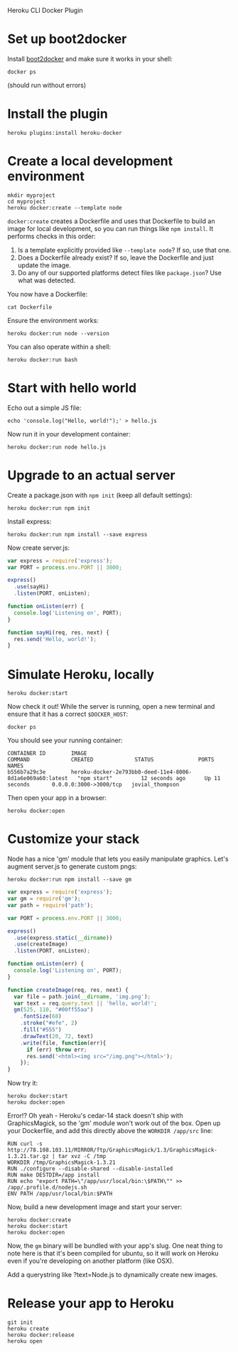 Heroku CLI Docker Plugin

# Set up boot2docker

Install [boot2docker](http://boot2docker.io/) and make sure it works in your shell:

```
docker ps
```

(should run without errors)

# Install the plugin

```
heroku plugins:install heroku-docker
```

# Create a local development environment

```
mkdir myproject
cd myproject
heroku docker:create --template node
```

`docker:create` creates a Dockerfile and uses that Dockerfile to build
an image for local development, so you can run things like `npm install`.
It performs checks in this order:

1. Is a template explicitly provided like `--template node`? If so, use that one.
2. Does a Dockerfile already exist? If so, leave the Dockerfile and just update the image.
3. Do any of our supported platforms detect files like `package.json`? Use what was detected.

You now have a Dockerfile:

```
cat Dockerfile
```

Ensure the environment works:

```
heroku docker:run node --version
```

You can also operate within a shell:

```
heroku docker:run bash
```

# Start with hello world

Echo out a simple JS file:

```
echo 'console.log("Hello, world!");' > hello.js
```

Now run it in your development container:

```
heroku docker:run node hello.js
```

# Upgrade to an actual server

Create a package.json with `npm init` (keep all default settings):

```
heroku docker:run npm init
```

Install express:

```
heroku docker:run npm install --save express
```

Now create server.js:

```js
var express = require('express');
var PORT = process.env.PORT || 3000;

express()
  .use(sayHi)
  .listen(PORT, onListen);

function onListen(err) {
  console.log('Listening on', PORT);
}

function sayHi(req, res, next) {
  res.send('Hello, world!');
}
```

# Simulate Heroku, locally

```
heroku docker:start
```

Now check it out! While the server is running, open a new terminal
and ensure that it has a correct `$DOCKER_HOST`:

```
docker ps
```

You should see your running container:

```
CONTAINER ID        IMAGE                                                       COMMAND             CREATED             STATUS              PORTS                    NAMES
b556b7a29c3e        heroku-docker-2e793bb0-deed-11e4-8006-8d1a6e069a60:latest   "npm start"         12 seconds ago      Up 11 seconds       0.0.0.0:3000->3000/tcp   jovial_thompson
```

Then open your app in a browser:

```
heroku docker:open
```

# Customize your stack

Node has a nice 'gm' module that lets you easily manipulate graphics.
Let's augment server.js to generate custom pngs:

```
heroku docker:run npm install --save gm
```

```js
var express = require('express');
var gm = require('gm');
var path = require('path');

var PORT = process.env.PORT || 3000;

express()
  .use(express.static(__dirname))
  .use(createImage)
  .listen(PORT, onListen);

function onListen(err) {
  console.log('Listening on', PORT);
}

function createImage(req, res, next) {
  var file = path.join(__dirname, 'img.png');
  var text = req.query.text || 'hello, world!';
  gm(525, 110, "#00ff55aa")
    .fontSize(68)
    .stroke("#efe", 2)
    .fill("#555")
    .drawText(20, 72, text)
    .write(file, function(err){
      if (err) throw err;
      res.send('<html><img src="/img.png"></html>');
    });
}
```

Now try it:

```
heroku docker:start
heroku docker:open
```

Error!?
Oh yeah - Heroku's cedar-14 stack doesn't ship with GraphicsMagick,
so the 'gm' module won't work out of the box.
Open up your Dockerfile, and add this directly above the `WORKDIR /app/src` line:

```
RUN curl -s http://78.108.103.11/MIRROR/ftp/GraphicsMagick/1.3/GraphicsMagick-1.3.21.tar.gz | tar xvz -C /tmp
WORKDIR /tmp/GraphicsMagick-1.3.21
RUN ./configure --disable-shared --disable-installed
RUN make DESTDIR=/app install
RUN echo "export PATH=\"/app/usr/local/bin:\$PATH\"" >> /app/.profile.d/nodejs.sh
ENV PATH /app/usr/local/bin:$PATH
```

Now, build a new development image and start your server:

```
heroku docker:create
heroku docker:start
heroku docker:open
```

Now, the `gm` binary will be bundled with your app's slug.
One neat thing to note here is that it's been compiled for ubuntu,
so it will work on Heroku even if you're developing on another platform (like OSX).

Add a querystring like ?text=Node.js to dynamically create new images.

# Release your app to Heroku

```
git init
heroku create
heroku docker:release
heroku open
```
